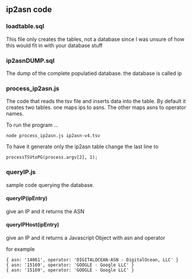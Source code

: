 ## ip2asn code

### loadtable.sql

This file only creates the tables, not a database since I was unsure of how this would
fit in with your database stuff

### ip2asnDUMP.sql

The dump of the complete populatied database. the database is called ip

### process_ip2asn.js

The code that reads the tsv file and inserts data into the table.
By default it creates two tables. one maps ips to asns. The other maps asns to operator names.

To run the program ...

```
node process_ip2asn.js ip2asn-v4.tsv
```

To have it generate only the ip2asn table change the last line to

```
processTSVtoPG(process.argv[2], 1);
```

### queryIP.js

sample code querying the database.

#### queryIP(ipEntry)

give an IP and it returns the ASN

#### queryIPHost(ipEntry)

give an IP and it returns a Javascript Object with asn and operator

for example

```
{ asn: '14061', operator: 'DIGITALOCEAN-ASN - DigitalOcean, LLC' }
{ asn: '15169', operator: 'GOOGLE - Google LLC' }
{ asn: '15169', operator: 'GOOGLE - Google LLC' }
```
